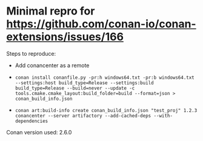 # Minimal repro for https://github.com/conan-io/conan-extensions/issues/166

Steps to reproduce:
- Add conancenter as a remote
- `conan install conanfile.py -pr:h windows64.txt -pr:b windows64.txt --settings:host build_type=Release --settings:build build_type=Release --build=never --update -c tools.cmake.cmake_layout:build_folder=build --format=json > conan_build_info.json`

- `conan art:build-info create conan_build_info.json "test_proj" 1.2.3 conancenter --server artifactory --add-cached-deps --with-dependencies`

Conan version used: 2.6.0